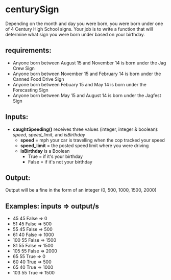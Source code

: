 # centurySign
Depending on the month and day you were born, you were born under one of 4 Century High School signs. Your job is to write a function that will determine what sign you were born under based on your birthday.


**requirements:**
----------
* Anyone born between August 15 and November 14 is born under the Jag Crew Sign
* Anyone born between November 15 and February 14 is born under the Canned Food Drive Sign
* Anyone born between Febuary 15 and May 14 is born under the Forecasting Sign
* Anyone born between May 15 and August 14 is born under the Jagfest Sign

**Inputs:**
----------
* **caughtSpeeding()** receives three values (integer, integer & boolean): *speed*, *speed_limit*, and *isBirthday*
  * **speed** = mph your car is travelling when the cop tracked your speed
  * **speed_limit** = the posted speed limit where you were driving
  * **isBirthday** is a Boolean
    * True = if it's your birthday
    * False = if it's not your birthday

**Output:**
------------
Output will be a fine in the form of an integer (0, 500, 1000, 1500, 2000)

**Examples:**
inputs => output/s
--------------------------------
* 45 45 False => 0
* 51 45 False => 500
* 55 45 False => 500
* 61 40 False => 1000
* 100 55 False => 1500
* 81 55 False => 1500
* 105 55 False => 2000
* 65 55 True => 0
* 60 40 True => 500
* 65 40 True => 1000
* 103 55 True => 1500
